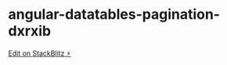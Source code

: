 # angular-datatables-pagination-dxrxib

[Edit on StackBlitz ⚡️](https://stackblitz.com/edit/angular-datatables-pagination-dxrxib)